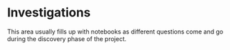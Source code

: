 # Investigations

This area usually fills up with notebooks as different questions
come and go during the discovery phase of the project.
